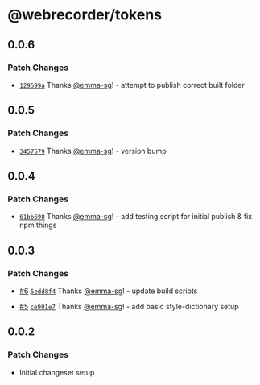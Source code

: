 # @webrecorder/tokens

## 0.0.6

### Patch Changes

- [`129599a`](https://github.com/webrecorder/hickory/commit/129599a3830a14e8011c8331ed499325a2e344eb) Thanks [@emma-sg](https://github.com/emma-sg)! - attempt to publish correct built folder

## 0.0.5

### Patch Changes

- [`3457579`](https://github.com/webrecorder/hickory/commit/34575798d72da80abd57c02deb1c05dd96bf0810) Thanks [@emma-sg](https://github.com/emma-sg)! - version bump

## 0.0.4

### Patch Changes

- [`61bb698`](https://github.com/webrecorder/hickory/commit/61bb698bdcbac408a3f824cab4d024bda317a6ff) Thanks [@emma-sg](https://github.com/emma-sg)! - add testing script for initial publish & fix npm things

## 0.0.3

### Patch Changes

- [#6](https://github.com/webrecorder/hickory/pull/6) [`5edd8f4`](https://github.com/webrecorder/hickory/commit/5edd8f4d1e01a829fa532c9fac75fb07a528e5a8) Thanks [@emma-sg](https://github.com/emma-sg)! - update build scripts

- [#5](https://github.com/webrecorder/hickory/pull/5) [`ce991e7`](https://github.com/webrecorder/hickory/commit/ce991e7a329b75a40e15e37ecc7787a32c5bfe9b) Thanks [@emma-sg](https://github.com/emma-sg)! - add basic style-dictionary setup

## 0.0.2

### Patch Changes

- Initial changeset setup
